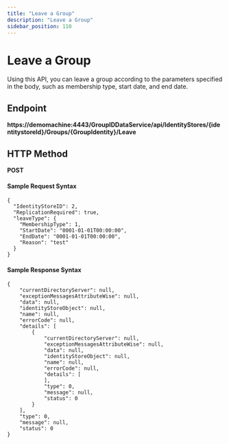 ```yaml
---
title: "Leave a Group"
description: "Leave a Group"
sidebar_position: 110
---
```


# Leave a Group

Using this API, you can leave a group according to the parameters specified in the body, such as
membership type, start date, and end date.

## Endpoint

**https://demomachine:4443/GroupIDDataService/api/IdentityStores/{identitystoreId}/Groups/{GroupIdentity}/Leave**

## HTTP Method

**POST**

#### Sample Request Syntax

```
{
  "IdentityStoreID": 2,
  "ReplicationRequired": true,
  "leaveType": {
    "MembershipType": 1,
    "StartDate": "0001-01-01T00:00:00",
    "EndDate": "0001-01-01T00:00:00",
    "Reason": "test"
  }
}
```

#### Sample Response Syntax

```
{
    "currentDirectoryServer": null,
    "exceptionMessagesAttributeWise": null,
    "data": null,
    "identityStoreObject": null,
    "name": null,
    "errorCode": null,
    "details": [
        {
            "currentDirectoryServer": null,
            "exceptionMessagesAttributeWise": null,
            "data": null,
            "identityStoreObject": null,
            "name": null,
            "errorCode": null,
            "details": [
            ],
            "type": 0,
            "message": null,
            "status": 0
        }
    ],
    "type": 0,
    "message": null,
    "status": 0
}
```
